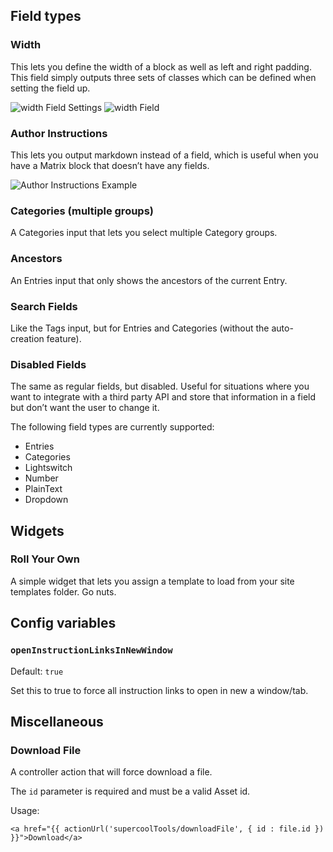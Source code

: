 ## Field types

### Width
This lets you define the width of a block as well as left and right padding. This field simply outputs three sets of classes which can be defined when setting the field up.

![width Field Settings](https://raw.githubusercontent.com/supercool/Tools/master/screenshots/width-settings.png)
![width Field](https://raw.githubusercontent.com/supercool/Tools/master/screenshots/width-field.png)

### Author Instructions
This lets you output markdown instead of a field, which is useful when you have a Matrix block that doesn’t have any fields.

![Author Instructions Example](https://raw.githubusercontent.com/supercool/Tools/master/screenshots/author-instructions-example.png)

### Categories (multiple groups)
A Categories input that lets you select multiple Category groups.

### Ancestors
An Entries input that only shows the ancestors of the current Entry.

### Search Fields
Like the Tags input, but for Entries and Categories (without the auto-creation feature).

### Disabled Fields
The same as regular fields, but disabled. Useful for situations where you want to integrate with a third party API and store that information in a field but don’t want the user to change it.

The following field types are currently supported:

- Entries
- Categories
- Lightswitch
- Number
- PlainText
- Dropdown


## Widgets

### Roll Your Own
A simple widget that lets you assign a template to load from your site templates folder. Go nuts.


## Config variables


### `openInstructionLinksInNewWindow`

Default: `true`

Set this to true to force all instruction links to open in new a window/tab.

## Miscellaneous

### Download File
A controller action that will force download a file.

The `id` parameter is required and must be a valid Asset id.

Usage:
```
<a href="{{ actionUrl('supercoolTools/downloadFile', { id : file.id }) }}">Download</a>
```
